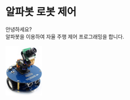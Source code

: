 # 알파봇 로봇 제어 

안녕하세요?\
알파봇을 이용하여 자율 주행 제어 프로그래밍을 합니다.\
<br/>
<img src="/image/alphabot_01.jpg" width="100px"/>

[//]: # (Image References)
[alphabot]: /image/alphabot_01.jpg "This is a alphabot."


